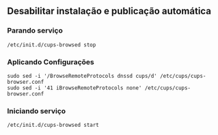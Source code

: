 ## Desabilitar instalação e publicação automática


### Parando serviço
	/etc/init.d/cups-browsed stop

### Aplicando Configurações
	sudo sed -i '/BrowseRemoteProtocols dnssd cups/d' /etc/cups/cups-browser.conf
	sudo sed -i '41 iBrowseRemoteProtocols none' /etc/cups/cups-browser.conf

### Iniciando serviço
	/etc/init.d/cups-browsed start
